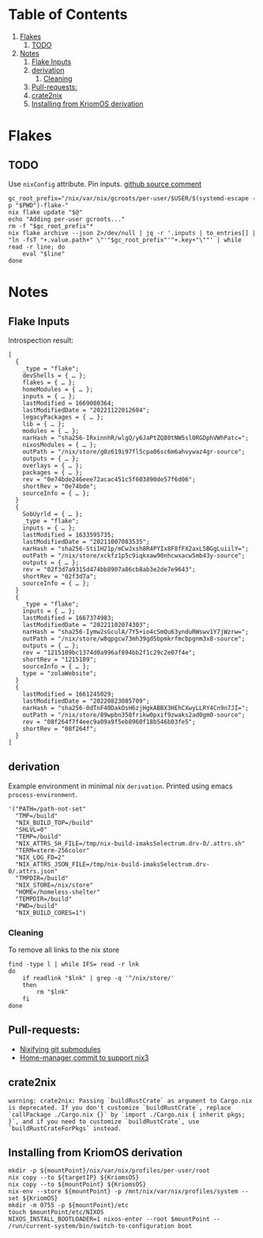 
# Table of Contents

1.  [Flakes](#org1a970d8)
    1.  [TODO](#org7c1fbd2)
2.  [Notes](#orga8ac58d)
    1.  [Flake Inputs](#org03c9473)
    2.  [derivation](#orgca18492)
        1.  [Cleaning](#org1c56818)
    3.  [Pull-requests:](#org64c7a00)
    4.  [crate2nix](#orgee41fc2)
    5.  [Installing from KriomOS derivation](#org7e2f6ef)



<a id="org1a970d8"></a>

# Flakes


<a id="org7c1fbd2"></a>

## TODO

Use `nixConfig` attribute.
Pin inputs. [github source comment](https://github.com/NixOS/nix/issues/4250#issuecomment-1146878407)

    gc_root_prefix="/nix/var/nix/gcroots/per-user/$USER/$(systemd-escape -p "$PWD")-flake-"
    nix flake update "$@"
    echo "Adding per-user gcroots..."
    rm -f "$gc_root_prefix"*
    nix flake archive --json 2>/dev/null | jq -r '.inputs | to_entries[] | "ln -fsT "+.value.path+" \"'"$gc_root_prefix"'"+.key+"\""' | while read -r line; do
        eval "$line"
    done


<a id="orga8ac58d"></a>

# Notes


<a id="org03c9473"></a>

## Flake Inputs

Introspection result:

    [
      {
        _type = "flake";
        devShells = { … };
        flakes = { … };
        homeModules = { … };
        inputs = { … };
        lastModified = 1669080364;
        lastModifiedDate = "20221122012604";
        legacyPackages = { … };
        lib = { … };
        modules = { … };
        narHash = "sha256-IRxinnhR/wlgQ/y6JaPtZQ80tNW5sl0RGDphVWhPatc=";
        nixosModules = { … };
        outPath = "/nix/store/g0z619i97fl5cpa06sc6m6ahvywaz4gr-source";
        outputs = { … };
        overlays = { … };
        packages = { … };
        rev = "0e74bde246eee72acac451c5f603890de57f6d06";
        shortRev = "0e74bde";
        sourceInfo = { … };
      }
      {
        SobUyrld = { … };
        _type = "flake";
        inputs = { … };
        lastModified = 1633595735;
        lastModifiedDate = "20211007083535";
        narHash = "sha256-Sti1H21p/mCwJxsh8R4PYIx8F8fFX2axL5BGgLuiilY=";
        outPath = "/nix/store/xckfz1p5c9iqkxaw90nhcwxacw5mb43y-source";
        outputs = { … };
        rev = "02f3d7a9315d474bb8907a86cb8ab3e2de7e9643";
        shortRev = "02f3d7a";
        sourceInfo = { … };
      }
      {
        _type = "flake";
        inputs = { … };
        lastModified = 1667374983;
        lastModifiedDate = "20221102074303";
        narHash = "sha256-Iymw2sGculA/7Y5+io4cSmQu63ynduRWswv1Y7jWzrw=";
        outPath = "/nix/store/w8qpgcw73mh39gd5bpmkrfmcbpgnm3x8-source";
        outputs = { … };
        rev = "1215109bc1374d0a996af894bb2f1c29c2e07f4e";
        shortRev = "1215109";
        sourceInfo = { … };
        type = "zolaWebsite";
      }
      {
        lastModified = 1661245029;
        lastModifiedDate = "20220823085709";
        narHash = "sha256-0dTnF40DakOsH6zjHgkABBX3HEhCXwyLLRY4Cn9n7JI=";
        outPath = "/nix/store/89wpbn358frikw0pxif9zwaks2ad0gm0-source";
        rev = "08f264f7f4eec9a09a9f5eb8960f18b546b03fe5";
        shortRev = "08f264f";
      }
    ]


<a id="orgca18492"></a>

## derivation

Example environment in minimal nix `derivation`.
Printed using emacs `process-environment`.

    '("PATH=/path-not-set"
      "TMP=/build"
      "NIX_BUILD_TOP=/build"
      "SHLVL=0"
      "TEMP=/build"
      "NIX_ATTRS_SH_FILE=/tmp/nix-build-imaksSelectrum.drv-0/.attrs.sh"
      "TERM=xterm-256color"
      "NIX_LOG_FD=2"
      "NIX_ATTRS_JSON_FILE=/tmp/nix-build-imaksSelectrum.drv-0/.attrs.json"
      "TMPDIR=/build"
      "NIX_STORE=/nix/store"
      "HOME=/homeless-shelter"
      "TEMPDIR=/build"
      "PWD=/build"
      "NIX_BUILD_CORES=1")


<a id="org1c56818"></a>

### Cleaning

To remove all links to the nix store

    find -type l | while IFS= read -r lnk
    do
        if readlink "$lnk" | grep -q '^/nix/store/'
        then
            rm "$lnk"
        fi
    done


<a id="org64c7a00"></a>

## Pull-requests:

-   [Nixifying git submodules](https://github.com/NixOS/nix/pull/5497)
-   [Home-manager commit to support nix3](https://github.com/FlorianFranzen/home-manager/commit/4e97b01b2737bb0f39c18a65d87dd98659391b97)


<a id="orgee41fc2"></a>

## crate2nix

    warning: crate2nix: Passing `buildRustCrate` as argument to Cargo.nix is deprecated. If you don't customize `buildRustCrate`, replace `callPackage ./Cargo.nix {}` by `import ./Cargo.nix { inherit pkgs; }`, and if you need to customize `buildRustCrate`, use `buildRustCrateForPkgs` instead.


<a id="org7e2f6ef"></a>

## Installing from KriomOS derivation

    mkdir -p ${mountPoint}/nix/var/nix/profiles/per-user/root
    nix copy --to ${targetIP} ${KriomsOS}  
    nix copy --to ${mountPoint} ${KriomsOS}
    nix-env --store ${mountPoint} -p /mnt/nix/var/nix/profiles/system --set ${KriomOS}
    mkdir -m 0755 -p ${mountPoint}/etc
    touch $mountPoint/etc/NIXOS
    NIXOS_INSTALL_BOOTLOADER=1 nixos-enter --root $mountPoint -- /run/current-system/bin/switch-to-configuration boot


